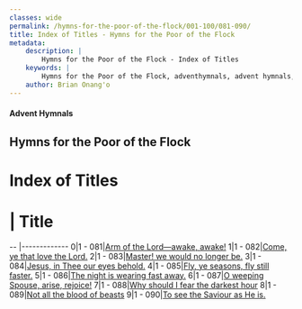 ```yaml
---
classes: wide
permalink: /hymns-for-the-poor-of-the-flock/001-100/081-090/
title: Index of Titles - Hymns for the Poor of the Flock
metadata:
    description: |
        Hymns for the Poor of the Flock - Index of Titles
    keywords: |
        Hymns for the Poor of the Flock, adventhymnals, advent hymnals, index
    author: Brian Onang'o
---
```


#### Advent Hymnals

## Hymns for the Poor of the Flock

# Index of Titles
# | Title                        
-- |-------------
0|1 - 081|[Arm of the Lord—awake, awake!](/001-100/081-090/01.Arm-of-the-Lord—awake,-awake!)
1|1 - 082|[Come, ye that love the Lord.](/001-100/081-090/02.Come,-ye-that-love-the-Lord)
2|1 - 083|[Master! we would no longer be.](/001-100/081-090/03.Master!-we-would-no-longer-be)
3|1 - 084|[Jesus, in Thee our eyes behold.](/001-100/081-090/04.Jesus,-in-Thee-our-eyes-behold)
4|1 - 085|[Fly, ye seasons, fly still faster.](/001-100/081-090/05.Fly,-ye-seasons,-fly-still-faster)
5|1 - 086|[The night is wearing fast away.](/001-100/081-090/06.The-night-is-wearing-fast-away)
6|1 - 087|[O weeping Spouse, arise, rejoice!](/001-100/081-090/07.O-weeping-Spouse,-arise,-rejoice!)
7|1 - 088|[Why should I fear the darkest hour](/001-100/081-090/08.Why-should-I-fear-the-darkest-hour)
8|1 - 089|[Not all the blood of beasts](/001-100/081-090/09.Not-all-the-blood-of-beasts)
9|1 - 090|[To see the Saviour as He is.](/001-100/081-090/10.To-see-the-Saviour-as-He-is)